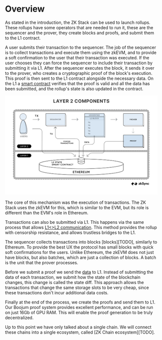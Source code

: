 <!--- WIP --->

# Overview

As stated in the introduction, the ZK Stack can be used to launch rollups. These rollups have some operators that are
needed to run it, these are the sequencer and the prover, they create blocks and proofs, and submit them to the L1
contract.

A user submits their transaction to the sequencer. The job of the sequencer is to collect transactions and execute them
using the zkEVM, and to provide a soft confirmation to the user that their transaction was executed. If the user chooses
they can force the sequencer to include their transaction by submitting it via L1. After the sequencer executes the
block, it sends it over to the prover, who creates a cryptographic proof of the block's execution. This proof is then
sent to the L1 contract alongside the necessary data. On the L1 a [smart contract](./l1_smart_contracts.md) verifies
that the proof is valid and all the data has been submitted, and the rollup's state is also updated in the contract.

![Components](./img/L2_Components.png)

The core of this mechanism was the execution of transactions. The ZK Stack uses the zkEVM for this, which is similar to
the EVM, but its role is different than the EVM's role in Ethereum.

Transactions can also be submitted via L1. This happens via the same process that allows
[L1<>L2 communication](./contracts/settlement_contracts/priority_queue/l1_l2_communication/l1_to_l2.md). This method
provides the rollup with censorship resistance, and allows trustless bridges to the L1.

The sequencer collects transactions into blocks [blocks][TODO], similarly to Ethereum. To provide the best UX the
protocol has small blocks with quick soft confirmations for the users. Unlike Ethereum, the zkEVM does not just have
blocks, but also batches, which are just a collection of blocks. A batch is the unit that the prover processes.

Before we submit a proof we send the [data](./contracts/settlement_contracts/data_availability/README.md) to L1. Instead of submitting the data of each transaction, we submit
how the state of the blockchain changes, this change is called the state diff. This approach allows the transactions
that change the same storage slots to be very cheap, since these transactions don't incur additional data costs.

Finally at the end of the process, we create the proofs and send them to L1. Our Boojum proof system provides excellent
performance, and can be run on just 16Gb of GPU RAM. This will enable the proof generation to be truly decentralized.

Up to this point we have only talked about a single chain. We will connect these chains into a single ecosystem, called
[ZK Chain ecosystem][TODO].
